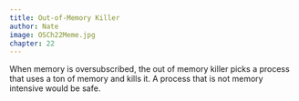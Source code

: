 ```yaml
---
title: Out-of-Memory Killer
author: Nate
image: OSCh22Meme.jpg
chapter: 22
---
```

When memory is oversubscribed, the out of memory killer picks a process that uses a ton of memory and kills it. A process that is not memory intensive would be safe.
